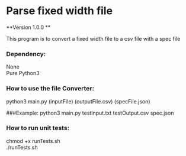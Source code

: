 # Parse fixed width file
**Version 1.0.0 **

This program is to convert a fixed width file to a csv file with a spec file
### Dependency:
None <br>
Pure Python3 

### How to use the file Converter:
python3 main.py (inputFile) (outputFile.csv) (specFile.json)

###Example:
python3 main.py testInput.txt testOutput.csv spec.json

### How to run unit tests:
chmod +x runTests.sh <br>
./runTests.sh